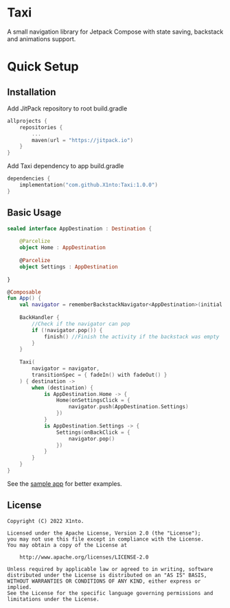 # Taxi
A small navigation library for Jetpack Compose with state saving, backstack and animations support.

# Quick Setup
## Installation
Add JitPack repository to root build.gradle
```kotlin
allprojects {
    repositories {
        ...
        maven(url = "https://jitpack.io")
    }
}
```
Add Taxi dependency to app build.gradle
```kotlin
dependencies {
    implementation("com.github.X1nto:Taxi:1.0.0")
}
```

## Basic Usage
```kotlin
sealed interface AppDestination : Destination {
    
    @Parcelize
    object Home : AppDestination
    
    @Parcelize
    object Settings : AppDestination
    
}

@Composable
fun App() {
    val navigator = rememberBackstackNavigator<AppDestination>(initial = AppDestination.Home)
    
    BackHandler {
        //Check if the navigator can pop
        if (!navigator.pop()) {
            finish() //Finish the activity if the backstack was empty
        }
    }
    
    Taxi(
        navigator = navigator,
        transitionSpec = { fadeIn() with fadeOut() }
    ) { destination ->
        when (destination) {
            is AppDestination.Home -> {
                Home(onSettingsClick = {
                    navigator.push(AppDestination.Settings)
                })
            }
            is AppDestination.Settings -> {
                Settings(onBackClick = {
                    navigator.pop()
                })
            }
        }
    }
}
```

See the [sample app](/app) for better examples.

License
-------
```
Copyright (C) 2022 X1nto.

Licensed under the Apache License, Version 2.0 (the "License");
you may not use this file except in compliance with the License.
You may obtain a copy of the License at

    http://www.apache.org/licenses/LICENSE-2.0

Unless required by applicable law or agreed to in writing, software
distributed under the License is distributed on an "AS IS" BASIS,
WITHOUT WARRANTIES OR CONDITIONS OF ANY KIND, either express or implied.
See the License for the specific language governing permissions and
limitations under the License.
```